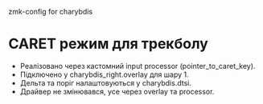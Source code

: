 zmk-config for charybdis 

# CARET режим для трекболу

- Реалізовано через кастомний input processor (pointer_to_caret_key).
- Підключено у charybdis_right.overlay для шару 1.
- Дельта та поріг налаштовуються у charybdis.dtsi.
- Драйвер не змінювався, усе через overlay та processor. 
